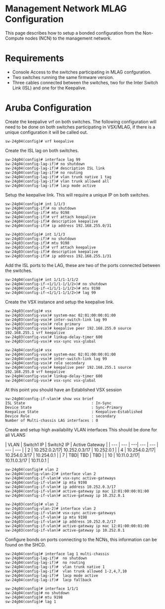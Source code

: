 # Management Network MLAG Configuration

This page describes how to setup a bonded configuration from the Non-Compute nodes (NCN) to the management network.

# Requirements

- Console Access to the switches participating in MLAG confguration.
- Two switches running the same firmware version.
- Three cables connected between the switches, two for the Inter Switch Link (ISL) and one for the Keepalive.

# Aruba Configuration

Create the keepalive vrf on both switches.
The following configuration will need to be done on both switches participating in VSX/MLAG, if there is a unique configuration 
it will be called out.

```
sw-24g04(config)# vrf keepalive
```

Create the ISL lag on both switches.

```
sw-24g04(config)# interface lag 99
sw-24g04(config-lag-if)# no shutdown 
sw-24g04(config-lag-if)# description ISL link
sw-24g04(config-lag-if)# no routing
sw-24g04(config-lag-if)# vlan trunk native 1 tag
sw-24g04(config-lag-if)# vlan trunk allowed all
sw-24g04(config-lag-if)# lacp mode active
```

Setup the keepalive link.
This will require a unique IP on both switches.

```
sw-24g04(config)# int 1/1/3
sw-24g04(config-if)# no shutdown 
sw-24g04(config-if)# mtu 9198
sw-24g04(config-if)# vrf attach keepalive   
sw-24g04(config-if)# description keepalive
sw-24g04(config-if)# ip address 192.168.255.0/31

sw-24g03(config)# int 1/1/3
sw-24g03(config-if)# no shutdown
sw-24g03(config-if)# mtu 9198
sw-24g03(config-if)# vrf attach keepalive
sw-24g03(config-if)# description keepalive
sw-24g03(config-if)# ip address 192.168.255.1/31
```

Add the ISL ports to the LAG, these are two of the ports connected between the switches.

```
sw-24g04(config)# int 1/1/1-1/1/2
sw-24g04(config-if-<1/1/1-1/1/2>)# no shutdown
sw-24g04(config-if-<1/1/1-1/1/2>)# mtu 9198
sw-24g04(config-if-<1/1/1-1/1/2>)# lag 99
```

Create the VSX instance and setup the keepalive link.

```
sw-24g03(config)# vsx
sw-24g03(config-vsx)# system-mac 02:01:00:00:01:00
sw-24g03(config-vsx)# inter-switch-link lag 99
sw-24g03(config-vsx)# role primary
sw-24g03(config-vsx)# keepalive peer 192.168.255.0 source 192.168.255.1 vrf keepalive
sw-24g03(config-vsx)# linkup-delay-timer 600
sw-24g03(config-vsx)# vsx-sync vsx-global

sw-24g04(config)# vsx
sw-24g04(config-vsx)# system-mac 02:01:00:00:01:00
sw-24g04(config-vsx)# inter-switch-link lag 99
sw-24g04(config-vsx)# role secondary
sw-24g04(config-vsx)# keepalive peer 192.168.255.1 source 192.168.255.0 vrf keepalive
sw-24g04(config-vsx)# linkup-delay-timer 600
sw-24g04(config-vsx)# vsx-sync vsx-global

```
At this point you should have an Established VSX session
```
sw-24g04(config-if-vlan)# show vsx brief 
ISL State                              : In-Sync
Device State                           : Sync-Primary
Keepalive State                        : Keepalive-Established
Device Role                            : secondary
Number of Multi-chassis LAG interfaces : 0
```

Create and setup high availability VLAN interfaces
This should be done for all VLANS

| VLAN | Switch1 IP | Switch2 IP	| Active Gateway |
| --- | --- | ---| --- | --- | --- | --- |
| 2 | 10.252.0.2/17| 10.252.0.3/17 | 10.252.0.1 |
| 4 | 10.254.0.2/17| 10.254.0.3/17 | 10.254.0.1 |
| 7 | TBD| TBD | TBD |
| 10 | 10.11.0.2/17| 10.11.0.3/17 | 10.11.0.1 |

```
sw-24g04(config)# vlan 2
sw-24g04(config-vlan-2)# interface vlan 2
sw-24g04(config-if-vlan)# vsx-sync active-gateways 
sw-24g04(config-if-vlan)# ip mtu 9198
sw-24g04(config-if-vlan)# ip address 10.252.0.3/17
sw-24g04(config-if-vlan)# active-gateway ip mac 12:01:00:00:01:00
sw-24g04(config-if-vlan)# active-gateway ip 10.252.0.1

sw-24g03(config)# vlan 2
sw-24g03(config-vlan-2)# interface vlan 2
sw-24g03(config-if-vlan)# vsx-sync active-gateways 
sw-24g03(config-if-vlan)# ip mtu 9198
sw-24g03(config-if-vlan)# ip address 10.252.0.2/17
sw-24g03(config-if-vlan)# active-gateway ip mac 12:01:00:00:01:00
sw-24g03(config-if-vlan)# active-gateway ip 10.252.0.1
```

Configure bonds on ports connecting to the NCNs, this information can be found on the SHCD.
```
sw-24g04(config)# interface lag 1 multi-chassis
sw-24g04(config-lag-if)#  no shutdown
sw-24g04(config-lag-if)#  no routing
sw-24g04(config-lag-if)#  vlan trunk native 1
sw-24g04(config-lag-if)#  vlan trunk allowed 1-2,4,7,10
sw-24g04(config-lag-if)#  lacp mode active
sw-24g04(config-lag-if)#  lacp fallback

sw-24g04(config)# interface 1/1/1
sw-24g04(config)# no shutdown
sw-24g04(config)# mtu 9198
sw-24g04(config)# lag 1
```

